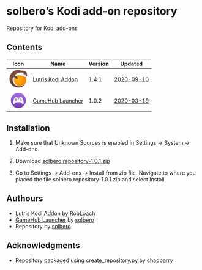 # solbero’s Kodi add-on repository
Repository for Kodi add-ons

## Contents

|Icon|Name|Version|Updated|
|---|---|---|---|
|<img src="https://raw.githubusercontent.com/RobLoach/lutris-kodi-addon/master/resources/icon.png" width="48">|[Lutris Kodi Addon](https://github.com/RobLoach/lutris-kodi-addon)|1.4.1|[2020-09-10](https://raw.githubusercontent.com/solbero/repository.solbero/master/script.lutris/changelog-1.4.1.txt)
|<img src="https://raw.githubusercontent.com/solbero/plugin.game.gamehub/master/resources/icon.png" width="48">|[GameHub Launcher](https://github.com/solbero/plugin.game.gamehub)|1.0.2|[2020-03-19](https://raw.githubusercontent.com/solbero/repository.solbero/master/plugin.game.gamehub/changelog-1.0.2.txt)

## Installation

1. Make sure that Unknown Sources is enabled in Settings → System → Add-ons

2. Download [solbero.repository-1.0.1.zip](https://github.com/solbero/repository.solbero/raw/master/repository.solbero/repository.solbero-1.0.1.zip)

3. Go to Settings → Add-ons → Install from zip file. Navigate to where you placed the file solbero.repository-1.0.1.zip and select Install

## Authours
* [Lutris Kodi Addon](https://github.com/RobLoach/lutris-kodi-addon) by [RobLoach](https://github.com/RobLoach)
* [GameHub Launcher](https://github.com/solbero/plugin.game.gamehub) by [solbero](https://github.com/solbero)
* Repository by [solbero](https://github.com/solbero)

## Acknowledgments
* Repository packaged using [create_repository.py](https://github.com/chadparry/kodi-repository.chad.parry.org/blob/master/tools/create_repository.py) by [chadparry](https://github.com/chadparry)

